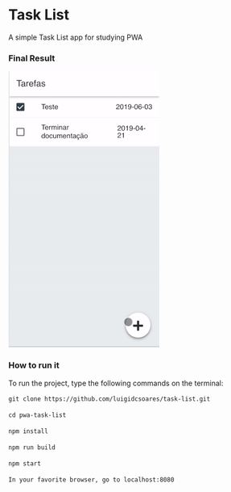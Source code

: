 # Task List

A simple Task List app for studying PWA

### Final Result

![](task-list.gif)

### How to run it

To run the project, type the following commands on the terminal:

````````
git clone https://github.com/luigidcsoares/task-list.git

cd pwa-task-list

npm install

npm run build

npm start

In your favorite browser, go to localhost:8080
````````
